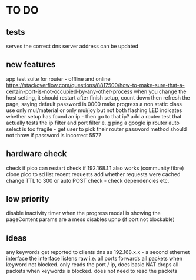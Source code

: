 
# TO DO 
## tests
 serves the correct dns server address 
 can be updated

 
## new features
app test suite for router - offline and online
https://stackoverflow.com/questions/8817500/how-to-make-sure-that-a-certain-port-is-not-occupied-by-any-other-process
when you change the host setting, it should restart
after finish setup, count down then refresh the page, saying default password is 0000 
make progress a non static class
use only mui/material or only mui/joy but not both
flashing LED indicates whether setup has found an ip - then go to that ip?
add a router test that actually tests the ip filter and port filter e..g ping a google ip
router auto select is too fragile - get user to pick their router
password method should not throw if password is incorrect
5577

## hardware check
check if pico can restart
check if 192.168.1.1 also works (community fibre)
clone pico to sd
list recent requests
add whether requests were cached
change TTL to 300 or auto
POST check - check dependencies etc.

## low priority
disable inactivity timer when the progress modal is showing
the pageContent params are a mess
disables upnp (if port not blockable)

## ideas
any keywords get reported to clients dns as 192.168.x.x - a second ethernet interface
the interface listens raw i.e. all ports
forwards all packets when keyword not blocked. only reads the port / ip, does basic NAT
drops all packets when keywords is blocked. does not need to read the packets
